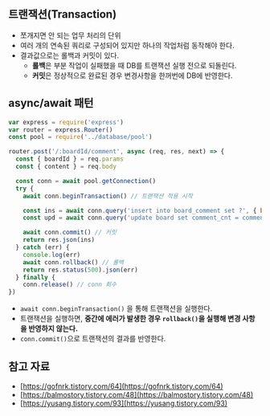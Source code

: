 ## 트랜잭션(Transaction)

- 쪼개지면 안 되는 업무 처리의 단위
- 여러 개의 연속된 쿼리로 구성되어 있지만 하나의 작업처럼 동작해야 한다.
- 결과값으로는 롤백과 커밋이 있다.
    - **롤백**은 부분 작업이 실패했을 때 DB를 트랜잭션 실행 전으로 되돌린다.
    - **커밋**은 정상적으로 완료된 경우 변경사항을 한꺼번에 DB에 반영한다.

## async/await 패턴

```jsx
var express = require('express')
var router = express.Router()
const pool = require('../database/pool')

router.post('/:boardId/comment', async (req, res, next) => {
  const { boardId } = req.params
  const { content } = req.body

  const conn = await pool.getConnection()
  try {
    await conn.beginTransaction() // 트랜잭션 적용 시작

    const ins = await conn.query('insert into board_comment set ?', { board_id: boardId, content: content })
    const upd = await conn.query('update board set comment_cnt = comment_cnt + 1 where board_id = ?', [boardId])

    await conn.commit() // 커밋
    return res.json(ins)
  } catch (err) {
    console.log(err)
    await conn.rollback() // 롤백
    return res.status(500).json(err)
  } finally {
    conn.release() // conn 회수
})
```

- `await conn.beginTransaction()` 을 통해 트랜잭션을 실행한다.
- 트랜잭션을 실행하면, **중간에 에러가 발생한 경우 `rollback()`을 실행해 변경 사항을 반영하지 않는다.**
- `conn.commit()`으로 트랜잭션의 결과를 반영한다.

## 참고 자료

- [https://gofnrk.tistory.com/64](https://gofnrk.tistory.com/64)
- [https://balmostory.tistory.com/48](https://balmostory.tistory.com/48)
- [https://yusang.tistory.com/93](https://yusang.tistory.com/93)